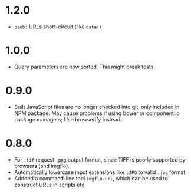 # 1.2.0

* `blob:` URLs short-circuit (like `data:`)

# 1.0.0

* Query parameters are now sorted. This might break tests.

# 0.9.0

* Built JavaScript files are no longer checked into git, only included in NPM package.
May cause problems if using bower or component.io package managers; Use browserify instead.

# 0.8.0

* For `.tif` request `.png` output format, since TIFF is poorly supported by browsers (and imgflo).
* Automatically lowercase input extensions like `.JPG` to valid `.jpg` format
* Addded a command-line tool `imgflo-url`, which can be used to construct URLs in scripts etc
